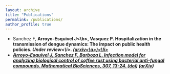```yaml
---
layout: archive
title: "Publications"
permalink: /publications/
author_profile: true
---
```


<ul>
<li>Sanchez F, <b>Arroyo-Esquivel J<\b>, Vasquez P. Hospitalization in the transmission of dengue dynamics: The impact on public health policies. <i>Under review<\i>. (<a href="https://arxiv.org/abs/1908.02913">arxiv<\a>)<\li>
<li><b>Arroyo-Esquivel J</b>, Sanchez F, Barboza L. Infection model for analyzing biological control of coffee rust using bacterial anti-fungal compounds. <i>Mathematical BioSciences</i>, 307, 13-24. 
(<a href="https://doi.org/10.1016/j.mbs.2018.10.009">doi</a>) (<a href="https://arxiv.org/abs/1712.08958">arXiv</a>)</li>
</ul>